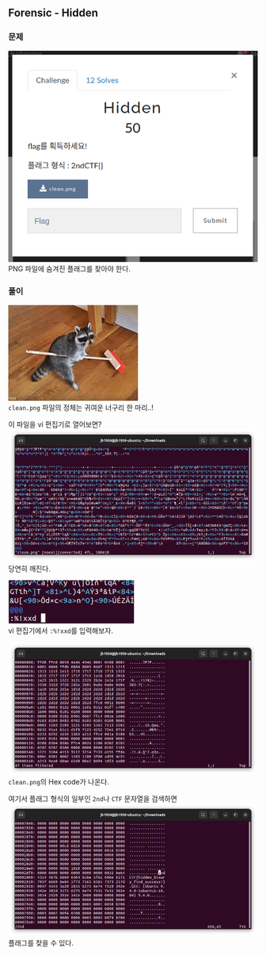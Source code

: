 ## Forensic - Hidden

### 문제
![Forensic - Hidden](../img/hidden-0.png)  
PNG 파일에 숨겨진 플래그를 찾아야 한다.

### 풀이
![clean.png](../img/clean.png)  
`clean.png` 파일의 정체는 귀여운 너구리 한 마리..!

이 파일을 vi 편집기로 열어보면?  
![Open clean.png from vi](../img/hidden-1.png)  
당연히 깨진다.

![vi xxd](../img/hidden-2.png)  
vi 편집기에서 `:%!xxd`를 입력해보자.

![clean.png - Hex Code](../img/hidden-3.png)  
`clean.png`의 Hex code가 나온다.

여기서 플래그 형식의 일부인 `2nd`나 `CTF` 문자열을 검색하면  
![Search Flag](../img/hidden-4.png)  
플래그를 찾을 수 있다.
